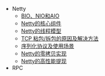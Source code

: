 * Netty
	* [BIO、NIO和AIO](netty/io.md)
	* [Netty的核心组件](netty/component.md)
	* [Netty的线程模型]()
	* [TCP 粘包/拆包的原因及解决方法]()
	* [序列化协议及使用场景]()
	* [Netty的零拷贝实现]()
	* [Netty的高性能提现]()
* RPC